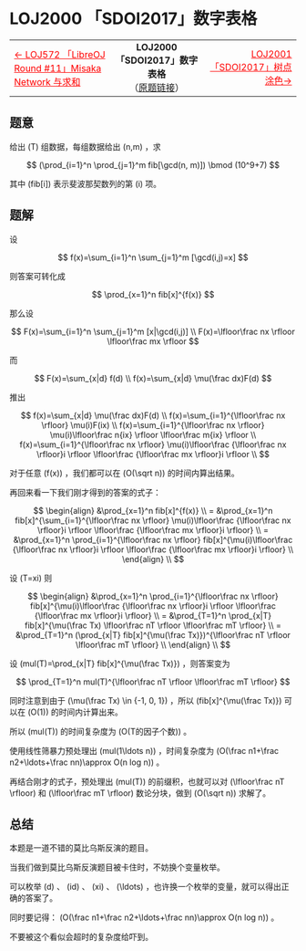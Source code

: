 # LOJ2000 「SDOI2017」数字表格
<table width=100%>
<tr>
<td>
    <a href="/题解/LOJ572 「LibreOJ Round #11」Misaka Network 与求和" style="color:#F00">←	LOJ572 「LibreOJ Round #11」Misaka Network 与求和</a>
</td>
<td style="text-align:center">
    <b>LOJ2000 「SDOI2017」数字表格</b><br />
    （<a href="https://loj.ac/problem/2000">原题链接</a>）
</td>
<td style="text-align:right">
    <a href="/题解/LOJ2001 「SDOI2017」树点涂色" style="color:#F00">LOJ2001 「SDOI2017」树点涂色→</a>
</td>
</tr>
</table>
<span style="float:right"></span>

## 题意
给出 \(T\) 组数据，每组数据给出 \(n,m\) ，求

$$
(\prod_{i=1}^n \prod_{j=1}^m fib[\gcd(n, m)]) \bmod (10^9+7)
$$

其中 \(fib[i]\) 表示斐波那契数列的第 \(i\) 项。

## 题解
设

$$
f(x)=\sum_{i=1}^n \sum_{j=1}^m [\gcd(i,j)=x]
$$

则答案可转化成

$$
\prod_{x=1}^n fib[x]^{f(x)}
$$

那么设

$$
F(x)=\sum_{i=1}^n \sum_{j=1}^m [x|\gcd(i,j)] \\
F(x)=\lfloor\frac nx \rfloor \lfloor\frac mx \rfloor
$$

而

$$
F(x)=\sum_{x|d} f(d) \\
f(x)=\sum_{x|d} \mu(\frac dx)F(d)
$$

推出

$$
f(x)=\sum_{x|d} \mu(\frac dx)F(d) \\
f(x)=\sum_{i=1}^{\lfloor\frac nx \rfloor} \mu(i)F(ix) \\
f(x)=\sum_{i=1}^{\lfloor\frac nx \rfloor} \mu(i)\lfloor\frac n{ix} \rfloor \lfloor\frac m{ix} \rfloor \\
f(x)=\sum_{i=1}^{\lfloor\frac nx \rfloor} \mu(i)\lfloor\frac {\lfloor\frac nx \rfloor}i \rfloor \lfloor\frac {\lfloor\frac mx \rfloor}i \rfloor \\
$$

对于任意 \(f(x)\) ，我们都可以在 \(O(\sqrt n)\) 的时间内算出结果。

再回来看一下我们刚才得到的答案的式子：

$$
\begin{align}
    &\prod_{x=1}^n fib[x]^{f(x)} \\
  = &\prod_{x=1}^n fib[x]^{\sum_{i=1}^{\lfloor\frac nx \rfloor} \mu(i)\lfloor\frac {\lfloor\frac nx \rfloor}i \rfloor \lfloor\frac {\lfloor\frac mx \rfloor}i \rfloor} \\
  = &\prod_{x=1}^n \prod_{i=1}^{\lfloor\frac nx \rfloor} fib[x]^{\mu(i)\lfloor\frac {\lfloor\frac nx \rfloor}i \rfloor \lfloor\frac {\lfloor\frac mx \rfloor}i \rfloor} \\
\end{align} \\
$$

设 \(T=xi\) 则

$$
\begin{align}
    &\prod_{x=1}^n \prod_{i=1}^{\lfloor\frac nx \rfloor} fib[x]^{\mu(i)\lfloor\frac {\lfloor\frac nx \rfloor}i \rfloor \lfloor\frac {\lfloor\frac mx \rfloor}i \rfloor} \\
  = &\prod_{T=1}^n \prod_{x|T} fib[x]^{\mu(\frac Tx) \lfloor\frac nT \rfloor \lfloor\frac mT \rfloor} \\
  = &\prod_{T=1}^n (\prod_{x|T} fib[x]^{\mu(\frac Tx)})^{\lfloor\frac nT \rfloor \lfloor\frac mT \rfloor} \\
\end{align} \\
$$

设 \(mul(T)=\prod_{x|T} fib[x]^{\mu(\frac Tx)}\) ，则答案变为

$$
\prod_{T=1}^n mul(T)^{\lfloor\frac nT \rfloor \lfloor\frac mT \rfloor}
$$

同时注意到由于 \(\mu(\frac Tx) \in \{-1, 0, 1\}\) ，所以 \(fib[x]^{\mu(\frac Tx)}\) 可以在 \(O(1)\) 的时间内计算出来。

所以 \(mul(T)\) 的时间复杂度为 \(O(T的因子个数)\) 。

使用线性筛暴力预处理出 \(mul(1\ldots n)\) ，时间复杂度为 \(O(\frac n1+\frac n2+\ldots+\frac nn)\approx O(n log n)\) 。

再结合刚才的式子，预处理出 \(mul(T)\) 的前缀积，也就可以对 \(\lfloor\frac nT \rfloor\) 和 \(\lfloor\frac mT \rfloor\) 数论分块，做到 \(O(\sqrt n)\) 求解了。

## 总结
本题是一道不错的莫比乌斯反演的题目。

当我们做到莫比乌斯反演题目被卡住时，不妨换个变量枚举。

可以枚举 \(d\) 、 \(id\) 、 \(xi\) 、 \(\ldots\) ，也许换一个枚举的变量，就可以得出正确的答案了。

同时要记得： \(O(\frac n1+\frac n2+\ldots+\frac nn)\approx O(n log n)\) 。

不要被这个看似会超时的复杂度给吓到。
